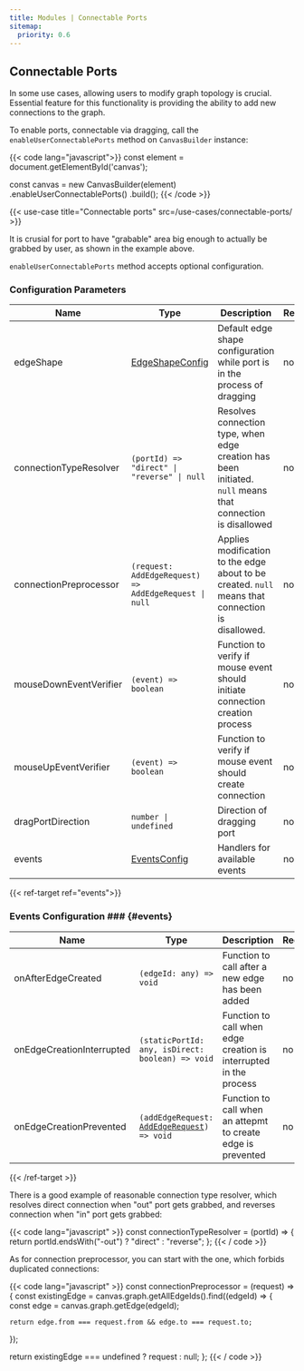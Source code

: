 ```yaml
---
title: Modules | Connectable Ports
sitemap:
  priority: 0.6
---
```


## Connectable Ports

In some use cases, allowing users to modify graph topology is crucial. Essential
feature for this functionality is providing the ability to add new connections to the graph.

To enable ports, connectable via dragging, call the `enableUserConnectablePorts` method on `CanvasBuilder` instance:

{{< code lang="javascript">}}
const element = document.getElementById('canvas');

const canvas = new CanvasBuilder(element)
  .enableUserConnectablePorts()
  .build();
{{< /code >}}

{{< use-case title="Connectable ports" src=/use-cases/connectable-ports/ >}}

It is crusial for port to have "grabable" area big enough to actually be grabbed by user, as shown in
the example above.

`enableUserConnectablePorts` method accepts optional configuration.

### Configuration Parameters

| Name                   | Type                                                                      | Description                                                                                                            | Required | Default                                    |
|------------------------|---------------------------------------------------------------------------|------------------------------------------------------------------------------------------------------------------------|----------|--------------------------------------------|
| edgeShape              | <a href="/defaults#edge-shape-config" target="_blank">EdgeShapeConfig</a> | Default edge shape configuration while port is in the process of dragging                                              | no       | Same as for canvas                         |
| connectionTypeResolver | `(portId) => "direct" \| "reverse" \| null`                               | Resolves connection type, when edge creation has been initiated. <code>null</code> means that connection is disallowed | no       | <code>() => "direct"</code>                |
| connectionPreprocessor | `(request: AddEdgeRequest) => AddEdgeRequest \| null`                     | Applies modification to the edge about to be created. <code>null</code> means that connection is disallowed.           | no       | <code>(request) => request</code>          |
| mouseDownEventVerifier | `(event) => boolean`                                                      | Function to verify if mouse event should initiate connection creation process                                          | no       | <code>(event) => event.button === 0</code> |
| mouseUpEventVerifier   | `(event) => boolean`                                                      | Function to verify if mouse event should create connection                                                             | no       | <code>(event) => event.button === 0</code> |
| dragPortDirection      | `number \| undefined`                                                     | Direction of dragging port                                                                                             | no       | <code>undefined</code>                     |
| events                 | [EventsConfig](#events)                                                   | Handlers for available events                                                                                          | no       | <code>{}</code>                            |

{{< ref-target ref="events">}}

### Events Configuration ### {#events}

| Name                      | Type                                                                       | Description                                                       | Required | Default    |
|---------------------------|----------------------------------------------------------------------------|-------------------------------------------------------------------|----------|------------|
| onAfterEdgeCreated        | <code>(edgeId: any) => void</code>                                         | Function to call after a new edge has been added                  | no       | () => void |
| onEdgeCreationInterrupted | <code>(staticPortId: any, isDirect: boolean) => void</code>                | Function to call when edge creation is interrupted in the process | no       | () => void |
| onEdgeCreationPrevented   | <code>(addEdgeRequest: [AddEdgeRequest](/canvas/#add-edge/)) => void</code> | Function to call when an attepmt to create edge is prevented      | no       | () => void |

{{< /ref-target >}}

There is a good example of reasonable connection type resolver, which resolves
direct connection when "out" port gets grabbed, and reverses connection when "in" port gets grabbed:

{{< code lang="javascript" >}}
const connectionTypeResolver = (portId) => {
  return portId.endsWith("-out") ? "direct" : "reverse";
};
{{< / code >}}

As for connection preprocessor, you can start with the one, which forbids
duplicated connections:

{{< code lang="javascript" >}}
const connectionPreprocessor = (request) => {
  const existingEdge = canvas.graph.getAllEdgeIds().find((edgeId) => {
    const edge = canvas.graph.getEdge(edgeId);

    return edge.from === request.from && edge.to === request.to;
  });

  return existingEdge === undefined ? request : null;
};
{{< / code >}}
